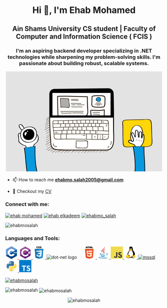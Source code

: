 <h1 align="center">Hi 👋, I'm Ehab Mohamed</h1>
<h2 align="center">Ain Shams University CS student | Faculty of Computer and Information Science ( FCIS )</h2>
<h3 align="center">I'm an aspiring backend developer specializing in .NET technologies while sharpening my problem-solving skills. I'm passionate about building robust, scalable systems.</h3>



<p align="center">
  <img src="https://github.com/Fighteros/fighteros/blob/main/imgs/giphy.gif" alt="Dynamic Coding Process"/>
</p>

- 📫 How to reach me **ehabmo.salah2005@gmail.com**

- 📝 Checkout my [CV](https://drive.google.com/file/d/1rRuoaeydA9HZeB5PfmbF0IveXCOdBpxV/view?usp=sharing)

<h3 align="left">Connect with me:</h3>
<p align="left">
<a href="https://linkedin.com/in/ehabmosalah" target="blank"><img align="center" src="https://raw.githubusercontent.com/rahuldkjain/github-profile-readme-generator/master/src/images/icons/Social/linked-in-alt.svg" alt="ehab mohamed" height="30" width="40" /></a>
<a href="https://fb.com/ehab.elkadeem" target="blank"><img align="center" src="https://raw.githubusercontent.com/rahuldkjain/github-profile-readme-generator/master/src/images/icons/Social/facebook.svg" alt="ehab elkadeem" height="30" width="40" /></a>
<a href="https://codeforces.com/profile/ehabmo_salah" target="blank"><img align="center" src="https://raw.githubusercontent.com/rahuldkjain/github-profile-readme-generator/master/src/images/icons/Social/codeforces.svg" alt="ehabmo_salah" height="30" width="40" /></a>
</p>
<p align="left"> <img src="https://komarev.com/ghpvc/?username=ehabmosalah&label=Profile%20views&color=0e75b6&style=flat" alt="ehabmosalah" /> </p>
<h3 align="left">Languages and Tools:</h3>
<p align="left"> <a <a href="https://www.w3schools.com/cpp/" target="_blank" rel="noreferrer"> <img src="https://raw.githubusercontent.com/devicons/devicon/master/icons/cplusplus/cplusplus-original.svg" alt="cplusplus" width="40" height="40"/> </a> <a href="https://www.w3schools.com/cs/" target="_blank" rel="noreferrer"> <img src="https://raw.githubusercontent.com/devicons/devicon/master/icons/csharp/csharp-original.svg" alt="csharp" width="40" height="40"/> </a> <a href="https://www.w3schools.com/css/" target="_blank" rel="noreferrer"> <img src="https://raw.githubusercontent.com/devicons/devicon/master/icons/css3/css3-original-wordmark.svg" alt="css3" width="40" height="40"/> </a><img src="https://cdn.jsdelivr.net/gh/devicons/devicon/icons/dot-net/dot-net-plain-wordmark.svg" height="40" alt="dot-net logo"  />
  <img width="12" /> </a> <a href="https://www.w3.org/html/" target="_blank" rel="noreferrer"> <img src="https://raw.githubusercontent.com/devicons/devicon/master/icons/html5/html5-original-wordmark.svg" alt="html5" width="40" height="40"/> </a> <a href="https://www.java.com" target="_blank" rel="noreferrer"> <img src="https://raw.githubusercontent.com/devicons/devicon/master/icons/java/java-original.svg" alt="java" width="40" height="40"/> </a> <a href="https://developer.mozilla.org/en-US/docs/Web/JavaScript" target="_blank" rel="noreferrer"> <img src="https://raw.githubusercontent.com/devicons/devicon/master/icons/javascript/javascript-original.svg" alt="javascript" width="40" height="40"/> </a> <a href="https://www.linux.org/" target="_blank" rel="noreferrer"> <img src="https://raw.githubusercontent.com/devicons/devicon/master/icons/linux/linux-original.svg" alt="linux" width="40" height="40"/> </a> <a href="https://www.microsoft.com/en-us/sql-server" target="_blank" rel="noreferrer"> <img src="https://www.svgrepo.com/show/303229/microsoft-sql-server-logo.svg" alt="mssql" width="40" height="40"/> </a> <a href="https://www.python.org" target="_blank" rel="noreferrer"> <img src="https://raw.githubusercontent.com/devicons/devicon/master/icons/python/python-original.svg" alt="python" width="40" height="40"/> </a> <a href="https://www.scala-lang.org" target="_blank" rel="noreferrer"> </a> <a href="https://www.typescriptlang.org/" target="_blank" rel="noreferrer"> <img src="https://raw.githubusercontent.com/devicons/devicon/master/icons/typescript/typescript-original.svg" alt="typescript" width="40" height="40"/> </a> </p>

<p align="left"> <a href="https://github.com/ryo-ma/github-profile-trophy"><img src="https://github-profile-trophy.vercel.app/?username=ehabmosalah" alt="ehabmosalah" /></a> </p>

<p><img align="left" src="https://github-readme-stats.vercel.app/api/top-langs?username=ehabmosalah&show_icons=true&locale=en&layout=compact" alt="ehabmosalah" /></p>

<p>&nbsp;<img align="center" src="https://github-readme-stats.vercel.app/api?username=ehabmosalah&show_icons=true&locale=en" alt="ehabmosalah" /></p>

<p align="center">
  <img src="https://github-readme-streak-stats.herokuapp.com/?user=ehabmosalah&" alt="ehabmosalah" />
</p>


